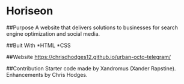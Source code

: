 # Horiseon

##Purpose
A website that delivers solutions to businesses for search engine optimization and social media. 

##Buit With
*HTML
*CSS

##Website
https://chrisdhodges12.github.io/urban-octo-telegram/
<div
<img src="assets/images/Horiseon-screenshot.jpg" width="500px" height="400px">
</div>


##Contribution
Starter code made by Xandromus (Xander Rapstine).
Enhancements by Chris Hodges.
